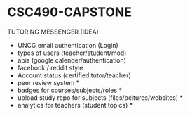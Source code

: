 # CSC490-CAPSTONE


TUTORING MESSENGER (IDEA)
- UNCG email authentication (Login)
- types of users (teacher/student/mod)
- apis (google calender/authentication)
- facebook / reddit style
- Account status (certified tutor/teacher)
- peer review system *
- badges for courses/subjects/roles *
- upload study repo for subjects (files/pcitures/websites) *
- analytics for teachers (student topics) *

